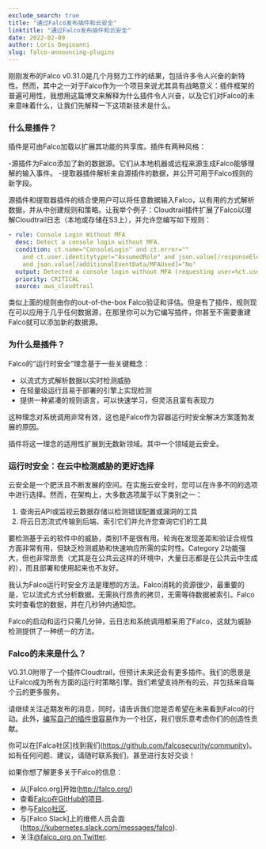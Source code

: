 ```yaml
---
exclude_search: true
title: "通过Falco发布插件和云安全"
linktitle: "通过Falco发布插件和云安全"
date: 2022-02-09
author: Loris Degioanni
slug: falco-announcing-plugins
---
```


刚刚发布的Falco v0.31.0是几个月努力工作的结果，包括许多令人兴奋的新特性。然而，其中之一对于Falco作为一个项目来说尤其具有战略意义：插件框架的普遍可用性，我想用这篇博文来解释为什么插件令人兴奋，以及它们对Falco的未来意味着什么，让我们先解释一下这项新技术是什么。

### 什么是插件？
插件是可由Falco加载以扩展其功能的共享库。插件有两种风格：

-源插件为Falco添加了新的数据源。它们从本地机器或远程来源生成Falco能够理解的输入事件。
-提取器插件解析来自源插件的数据，并公开可用于Falco规则的新字段。

源插件和提取器插件的结合使用户可以将任意数据输入Falco，以有用的方式解析数据，并从中创建规则和策略。让我举个例子：Cloudtrail插件扩展了Falco以理解Cloudtrail日志（本地或存储在S3上），并允许您编写如下规则：

```yaml
- rule: Console Login Without MFA
  desc: Detect a console login without MFA.
  condition: ct.name="ConsoleLogin" and ct.error=""
    and ct.user.identitytype!="AssumedRole" and json.value[/responseElements/ConsoleLogin]="Success"
    and json.value[/additionalEventData/MFAUsed]="No"
  output: Detected a console login without MFA (requesting user=%ct.user, requesting IP=%ct.srcip, AWS region=%ct.region)
  priority: CRITICAL
  source: aws_cloudtrail
```

类似上面的规则由你的out-of-the-box Falco验证和评估。但是有了插件，规则现在可以应用于几乎任何数据源，在那里你可以为它编写插件，你甚至不需要重建Falco就可以添加新的数据源。

### 为什么是插件？

Falco的“运行时安全”理念基于一些关键概念：
- 以流式方式解析数据以实时检测威胁
- 在轻量级运行且易于部署的引擎上实现检测
- 提供一种紧凑的规则语言，可以快速学习，但灵活且富有表现力

这种理念对系统调用非常有效，这也是Falco作为容器运行时安全解决方案蓬勃发展的原因。

插件将这一理念的适用性扩展到无数新领域。其中一个领域是云安全。

### 运行时安全：在云中检测威胁的更好选择

云安全是一个肥沃且不断发展的空间。在实施云安全时，您可以在许多不同的选项中进行选择。然而，在架构上，大多数选项属于以下类别之一：

1. 查询云API或监视云数据存储以检测错误配置或漏洞的工具
2. 将云日志流式传输到后端、索引它们并允许您查询它们的工具

要检测基于云的软件中的威胁，类别1不是很有用。轮询在发现差距和验证合规性方面非常有用，但缺乏检测威胁和快速响应所需的实时性。Category 2功能强大，但也非常昂贵（尤其是在公共云这样的环境中，大量日志都是在公共云中生成的），而且部署和使用起来也不友好。

我认为Falco运行时安全方法是理想的方法。Falco消耗的资源很少，最重要的是，它以流式方式分析数据。无需执行昂贵的拷贝，无需等待数据被索引。Falco实时查看您的数据，并在几秒钟内通知您。

Falco的启动和运行只需几分钟，云日志和系统调用都采用了Falco，这就为威胁检测提供了一种统一的方法。

### Falco的未来是什么？

V0.31.0附带了一个插件Cloudtrail，但预计未来还会有更多插件。我们的愿景是让Falco成为所有方面的运行时策略引擎。我们希望支持所有的云，并包括来自每个云的更多服务。

请继续关注近期发布的消息，同时，请告诉我们您是否希望在未来看到Falco的行动。此外，[编写自己的插件很容易](https://falco.org/docs/plugins/)作为一个社区，我们很乐意考虑你们的创造性贡献。

你可以在[Falca社区]找到我们(https://github.com/falcosecurity/community)。如有任何问题、建议，请随时联系我们，甚至进行友好交谈！

如果你想了解更多关于Falco的信息：

* 从[Falco.org]开始(http://falco.org/)
* 查看[Falco在GitHub的项目](https://github.com/falcosecurity/falco).
* 参与[Falco社区](https://falco.org/community/).
* 与[Falco Slack]上的维修人员会面(https://kubernetes.slack.com/messages/falco).
* 关注[@falco_org on Twitter](https://twitter.com/falco_org).
